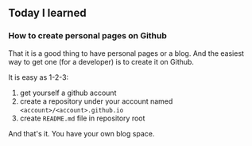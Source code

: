 ## Today I learned

### How to create personal pages on Github

That it is a good thing to have personal pages or a blog. And the easiest way to get one (for a developer) is to create it on Github.

It is easy as 1-2-3:

1. get yourself a github account
2. create a repository under your account named `<account>/<account>.github.io`
3. create `README.md` file in repository root

And that's it. You have your own blog space.
